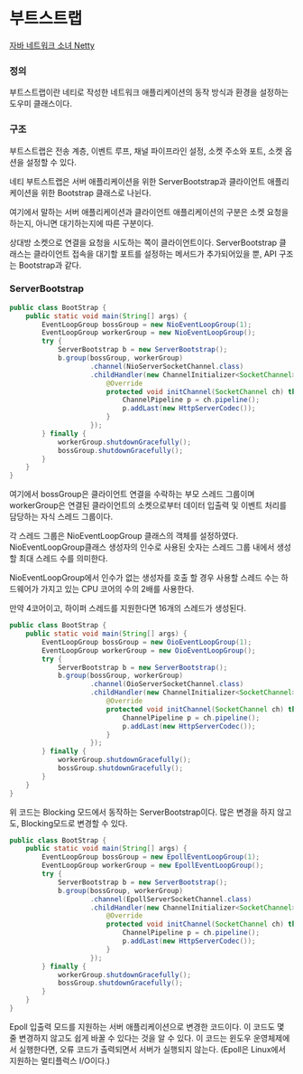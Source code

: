 # 부트스트랩

[자바 네트워크 소녀 Netty](https://product.kyobobook.co.kr/detail/S000001057642)

### 정의
부트스트랩이란 네티로 작성한 네트워크 애플리케이션의 동작 방식과 환경을 설정하는 도우미 클래스이다.

### 구조
부트스트랩은 전송 계층, 이벤트 루프, 채널 파이프라인 설정, 소켓 주소와 포트, 소켓 옵션을 설정할 수 있다.

네티 부트스트랩은 서버 애플리케이션을 위한 ServerBootstrap과 클라이언트 애플리케이션을 위한 Bootstrap 클래스로 나뉜다. 

여기에서 말하는 서버 애플리케이션과 클라이언트 애플리케이션의 구분은 소켓 요청을 하는지, 아니면 대기하는지에 따른 구분이다.

상대방 소켓으로 연결을 요청을 시도하는 쪽이 클라이언트이다. ServerBootstrap 클래스는 클라이언트 접속을 대기할 포트를 설정하는 메서드가 추가되어있을 뿐, API 구조는 Bootstrap과 같다.


### ServerBootstrap
```java
public class BootStrap {
    public static void main(String[] args) {
        EventLoopGroup bossGroup = new NioEventLoopGroup(1);
        EventLoopGroup workerGroup = new NioEventLoopGroup();
        try {
            ServerBootstrap b = new ServerBootstrap();
            b.group(bossGroup, workerGroup)
                    .channel(NioServerSocketChannel.class)
                    .childHandler(new ChannelInitializer<SocketChannel>() {
                        @Override
                        protected void initChannel(SocketChannel ch) throws Exception {
                            ChannelPipeline p = ch.pipeline();
                            p.addLast(new HttpServerCodec());
                        }
                    });
        } finally {
            workerGroup.shutdownGracefully();
            bossGroup.shutdownGracefully();
        }
    }
}
```

여기에서 bossGroup은 클라이언트 연결을 수락하는 부모 스레드 그룹이며 workerGroup은 연결된 클라이언트의 소켓으로부터 데이터 입출력 및 이벤트 처리를 담당하는 자식 스레드 그룹이다.

각 스레드 그룹은 NioEventLoopGroup 클래스의 객체를 설정하였다. NioEventLoopGroup클래스 생성자의 인수로 사용된 숫자는 스레드 그룹 내에서 생성할 최대 스레드 수를 의미한다.

NioEventLoopGroup에서 인수가 없는 생성자를 호출 할 경우 사용할 스레드 수는 하드웨어가 가지고 있는 CPU 코어의 수의 2배를 사용한다.

만약 4코어이고, 하이퍼 스레드를 지원한다면 16개의 스레드가 생성된다.

```java
public class BootStrap {
    public static void main(String[] args) {
        EventLoopGroup bossGroup = new OioEventLoopGroup(1);
        EventLoopGroup workerGroup = new OioEventLoopGroup();
        try {
            ServerBootstrap b = new ServerBootstrap();
            b.group(bossGroup, workerGroup)
                    .channel(OioServerSocketChannel.class)
                    .childHandler(new ChannelInitializer<SocketChannel>() {
                        @Override
                        protected void initChannel(SocketChannel ch) throws Exception {
                            ChannelPipeline p = ch.pipeline();
                            p.addLast(new HttpServerCodec());
                        }
                    });
        } finally {
            workerGroup.shutdownGracefully();
            bossGroup.shutdownGracefully();
        }
    }
}
```
위 코드는 Blocking 모드에서 동작하는 ServerBootstrap이다. 많은 변경을 하지 않고도, Blocking모드로 변경할 수 있다.

```java
public class BootStrap {
    public static void main(String[] args) {
        EventLoopGroup bossGroup = new EpollEventLoopGroup(1);
        EventLoopGroup workerGroup = new EpollEventLoopGroup();
        try {
            ServerBootstrap b = new ServerBootstrap();
            b.group(bossGroup, workerGroup)
                    .channel(EpollServerSocketChannel.class)
                    .childHandler(new ChannelInitializer<SocketChannel>() {
                        @Override
                        protected void initChannel(SocketChannel ch) throws Exception {
                            ChannelPipeline p = ch.pipeline();
                            p.addLast(new HttpServerCodec());
                        }
                    });
        } finally {
            workerGroup.shutdownGracefully();
            bossGroup.shutdownGracefully();
        }
    }
}
```
Epoll 입출력 모드를 지원하는 서버 애플리케이션으로 변경한 코드이다. 이 코드도 몇 줄 변경하지 않고도 쉽게 바꿀 수 있다는 것을 알 수 있다. 이 코드는 윈도우 운영체제에서 실행한다면, 오류 코드가 출력되면서 서버가 실행되지 않는다. (Epoll은 Linux에서 지원하는 멀티플럭스 I/O이다.)



